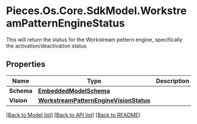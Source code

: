 # Pieces.Os.Core.SdkModel.WorkstreamPatternEngineStatus
This will return the status for the Workstream pettern engine, specifically the activation/deactivation status

## Properties

Name | Type | Description | Notes
------------ | ------------- | ------------- | -------------
**Schema** | [**EmbeddedModelSchema**](EmbeddedModelSchema.md) |  | [optional] 
**Vision** | [**WorkstreamPatternEngineVisionStatus**](WorkstreamPatternEngineVisionStatus.md) |  | [optional] 

[[Back to Model list]](../README.md#documentation-for-models) [[Back to API list]](../README.md#documentation-for-api-endpoints) [[Back to README]](../README.md)

